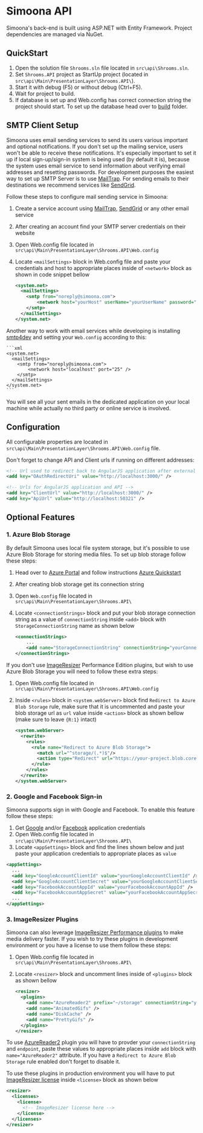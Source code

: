# Simoona API

Simoona's back-end is built using ASP.NET with Entity Framework. Project dependencies are managed via NuGet.

## QuickStart

1. Open the solution file `Shrooms.sln` file located in `src\api\Shrooms.sln`.
2. Set `Shrooms.API` project as StartUp project (located in `src\api\Main\PresentationLayer\Shrooms.API\`).
3. Start it with debug (F5) or without debug (Ctrl+F5).
4. Wait for project to build.
5. If database is set up and Web.config has correct connection string the project should start. To set up the database head over to [build](../../build) folder.

## SMTP Client Setup

Simoona uses email sending services to send its users various important and optional notifications. If you don't set up the mailing service, users won't be able to receive these notifications. It's especially important to set it up if local sign-up/sign-in system is being used (by default it is), because the system uses email service to send information about verifying email addresses and resetting passwords. For development purposes the easiest way to set up SMTP Server is to use [MailTrap](https://mailtrap.io/). For sending emails to their destinations we recommend services like [SendGrid](https://sendgrid.com/).

Follow these steps to configure mail sending service in Simoona:

1. Create a service account using [MailTrap](https://mailtrap.io/), [SendGrid](https://sendgrid.com/) or any other email service
2. After creating an account find your SMTP server credentials on their website
3. Open Web.config file located in `src\api\Main\PresentationLayer\Shrooms.API\Web.config`
4. Locate `<mailSettings>` block in Web.config file and paste your credentials and host to appropriate places inside of `<network>` block as shown in code snippet bellow

    ```xml
    <system.net>
      <mailSettings>
        <smtp from="noreply@simoona.com">
            <network host="yourHost" userName="yourUserName" password="yourPassword" />
        </smtp>
      </mailSettings>
    </system.net>
    ```

Another way to work with email services while developing is installing [smtp4dev](https://github.com/smorks/smtp4dev/releases/latest) and setting your `Web.config` according to this:

    ```xml
    <system.net>
      <mailSettings>
        <smtp from="noreply@simoona.com">
            <network host="localhost" port="25" />
        </smtp>
      </mailSettings>
    </system.net>
    ```
	
You will see all your sent emails in the dedicated application on your local machine while actually no third party or online service is involved.

## Configuration

All configurable properties are located in `src\api\Main\PresentationLayer\Shrooms.API\Web.config` file.

Don't forget to change API and Client urls if running on different addresses:

```xml
<!-- Url used to redirect back to AngularJS application after external login -->
<add key="OAuthRedirectUri" value="http://localhost:3000/" />

<!-- Urls for AngularJS application and API -->
<add key="ClientUrl" value="http://localhost:3000/" />
<add key="ApiUrl" value="http://localhost:50321" />
```

## Optional Features

### 1. Azure Blob Storage

By default Simoona uses local file system storage, but it's possible to use Azure Blob Storage for storing media files. To set up blob storage follow these steps:

 1. Head over to [Azure Portal](https://portal.azure.com/) and follow instructions [Azure Quickstart](https://docs.microsoft.com/en-us/azure/storage/blobs/storage-quickstart-blobs-portal)
 2. After creating blob storage get its connection string
 3. Open `Web.config` file located in `src\api\Main\PresentationLayer\Shrooms.API\`
 4. Locate `<connectionStrings>` block and put your blob storage connection string as a value of `connectionString` inside `<add>` block with `StorageConnectionString` name as shown below

    ```xml
    <connectionStrings>
        ...
        <add name="StorageConnectionString" connectionString="yourConnectionString" />
    </connectionStrings>
    ```

If you don't use [ImageResizer](http://imageresizing.net/) Performance Edition plugins, but wish to use Azure Blob Storage you will need to follow these extra steps:

1. Open Web.config file located in `src\api\Main\PresentationLayer\Shrooms.API\Web.config`
2. Inside `<rules>` block in `<system.webServer>` block find `Redirect to Azure Blob Storage` rule, make sure that it is uncommented and paste your blob storage url as `url` value inside `<action>` block as shown bellow (make sure to leave `{R:1}` intact)

    ```xml
    <system.webServer>
      <rewrite>
        <rules>
          <rule name="Redirect to Azure Blob Storage">
            <match url="^storage/(.*)$"/>
            <action type="Redirect" url="https://your-project.blob.core.windows.net/{R:1}" redirectType="Permanent" />
          </rule>
        </rules>
      </rewrite>
    </system.webServer>
    ```

### 2. Google and Facebook Sign-in

Simoona supports sign in with Google and Facebook. To enable this feature follow these steps:

1. Get [Google](https://console.developers.google.com/projectselector/apis/credentials) and/or [Facebook](https://developers.facebook.com/docs/apps/register/#app-settings) application credentials
2. Open Web.config file located in `src\api\Main\PresentationLayer\Shrooms.API\`
3. Locate `<appSettings>` block and find the lines shown below and just paste your application credentials to appropriate places as `value`

  ```xml
  <appSettings>
    ...
    <add key="GoogleAccountClientId" value="yourGoogleAccountClientId" />
    <add key="GoogleAccountClientSecret" value="yourGoogleAccountClientSecret" />
    <add key="FacebookAccountAppId" value="yourFacebookAccountAppId" />
    <add key="FacebookAccountAppSecret" value="yourFacebookAccountAppSecret" />
    ...
  </appSettings>
  ```

### 3. ImageResizer Plugins

Simoona can also leverage [ImageResizer Performance plugins](http://imageresizing.net/plugins/editions/performance) to make media delivery faster. If you wish to try these plugins in development environment or you have a license to use them follow these steps:

1. Open Web.config file located in `src\api\Main\PresentationLayer\Shrooms.API\`
2. Locate `<resizer>` block and uncomment lines inside of `<plugins>` block as shown bellow

    ```xml
    <resizer>
      <plugins>
        <add name="AzureReader2" prefix="~/storage" connectionString="yourBlobStorageConnectionString" endpoint="https://your-project.blob.core.windows.net/" />
        <add name="AnimatedGifs" />
        <add name="DiskCache" />
        <add name="PrettyGifs" />
      </plugins>
    </resizer>
    ```

To use [AzureReader2](http://imageresizing.net/docs/v4/plugins/azurereader2) plugin you will have to provder your `connectionString` and `endpoint`, paste these values to appropriate places inside `add` block with `name="AzureReader2"` attribute. If you have a `Redirect to Azure Blob Storage` rule enabled don't forget to disable it.

To use these plugins in production environment you will have to put [ImageResizer license](https://imageresizing.net/pricing) inside `<license>` block as shown below

```xml
<resizer>
  <licenses>
    <license>
      <!-- ImageResizer license here -->
    </license>
  </licenses>
</resizer>
```